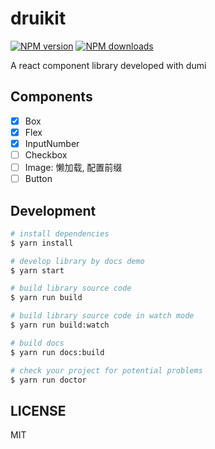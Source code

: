 # druikit

[![NPM version](https://img.shields.io/npm/v/druikit.svg?style=flat)](https://npmjs.org/package/druikit)
[![NPM downloads](http://img.shields.io/npm/dm/druikit.svg?style=flat)](https://npmjs.org/package/druikit)

A react component library developed with dumi

## Components

- [x] Box
- [x] Flex
- [x] InputNumber
- [ ] Checkbox
- [ ] Image: 懒加载, 配置前缀
- [ ] Button

## Development

```bash
# install dependencies
$ yarn install

# develop library by docs demo
$ yarn start

# build library source code
$ yarn run build

# build library source code in watch mode
$ yarn run build:watch

# build docs
$ yarn run docs:build

# check your project for potential problems
$ yarn run doctor
```

## LICENSE

MIT
